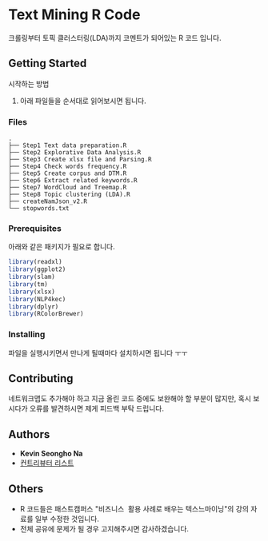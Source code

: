 # Text Mining R Code

크롤링부터 토픽 클러스터링(LDA)까지 코멘트가 되어있는 R 코드 입니다.

## Getting Started

시작하는 방법

1. 아래 파일들을 순서대로 읽어보시면 됩니다.

### Files

```text
.
├── Step1 Text data preparation.R
├── Step2 Explorative Data Analysis.R
├── Step3 Create xlsx file and Parsing.R
├── Step4 Check words frequency.R
├── Step5 Create corpus and DTM.R
├── Step6 Extract related keywords.R
├── Step7 WordCloud and Treemap.R
├── Step8 Topic clustering (LDA).R
├── createNamJson_v2.R
└── stopwords.txt
```
### Prerequisites

아래와 같은 패키지가 필요로 합니다.

```R
library(readxl)
library(ggplot2)
library(slam)
library(tm)
library(xlsx)
library(NLP4kec)
library(dplyr)
library(RColorBrewer)
```

### Installing

파일을 실행시키면서 만나게 될때마다 설치하시면 됩니다 ㅜㅜ

## Contributing

네트워크맵도 추가해야 하고 지금 올린 코드 중에도 보완해야 할 부분이 많지만, 혹시 보시다가 오류를 발견하시면 제게 피드백 부탁 드립니다.

## Authors

- **Kevin Seongho Na**
- [컨트리뷰터 리스트](https://github.com/DrKevin22/TextMining/graphs/contributors)

## Others

- R 코드들은 패스트캠퍼스 "비즈니스  활용 사례로 배우는 텍스느마이닝"의 강의 자료를 일부 수정한 것입니다. 
- 전체 공유에 문제가 될 경우 고지해주시면 감사하겠습니다.

